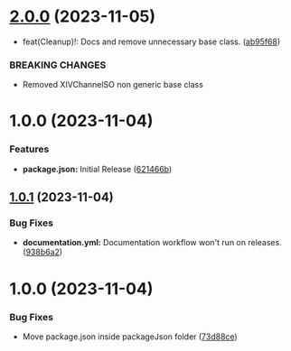 # [2.0.0](https://github.com/alimertcetin/xiv.filo.so.channels/compare/v1.0.0...v2.0.0) (2023-11-05)


* feat(Cleanup)!: Docs and remove unnecessary base class. ([ab95f68](https://github.com/alimertcetin/xiv.filo.so.channels/commit/ab95f6821b5fce4ef78968e9c3a146c2489efd84))


### BREAKING CHANGES

* Removed XIVChannelSO non generic base class

# 1.0.0 (2023-11-04)


### Features

* **package.json:** Initial Release ([621466b](https://github.com/alimertcetin/xiv.filo.so.channels/commit/621466b33d847ab130739d0d47c3872d93faae40))

## [1.0.1](https://github.com/alimertcetin/UnityPackageTemplate/compare/v1.0.0...v1.0.1) (2023-11-04)


### Bug Fixes

* **documentation.yml:** Documentation workflow won't run on releases. ([938b6a2](https://github.com/alimertcetin/UnityPackageTemplate/commit/938b6a236f04082701c7c7f9ff613f2a53e5cbb8))

# 1.0.0 (2023-11-04)


### Bug Fixes

* Move package.json inside packageJson folder ([73d88ce](https://github.com/alimertcetin/UnityPackageTemplate/commit/73d88ce673ef2256c7e447101e00e430a54241ea))
